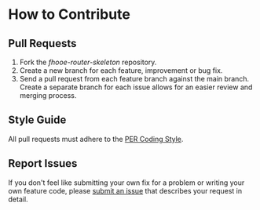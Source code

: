 # How to Contribute

## Pull Requests

1. Fork the *fhooe-router-skeleton* repository.
2. Create a new branch for each feature, improvement or bug fix.
3. Send a pull request from each feature branch against the main branch. Create a separate branch for each issue allows for an easier review and merging process.

## Style Guide

All pull requests must adhere to the [PER Coding Style](https://www.php-fig.org/per/coding-style/).

## Report Issues

If you don't feel like submitting your own fix for a problem or writing your own feature code, please [submit an issue](https://github.com/Digital-Media/fhooe-router-skeleton/issues) that describes your request in detail.
